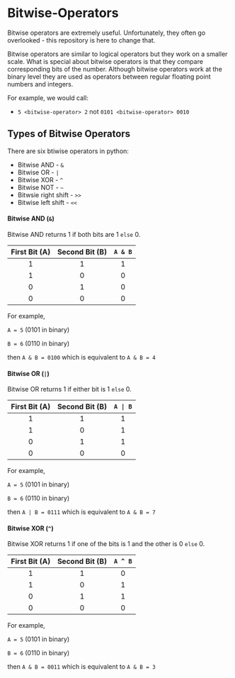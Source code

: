 # Bitwise-Operators
Bitwise operators are extremely useful. Unfortunately, they often go overlooked - this repository is here to change that.

Bitwise operators are similar to logical operators but they work on a smaller scale. What is special about bitwise operators is that they compare corresponding bits of the number. Although bitwise operators work at the binary level they are used as operators between regular floating point numbers and integers. 

For example, we would call:
* ```5 <bitwise-operator> 2``` not ```0101 <bitwise-operator> 0010``` 

## Types of Bitwise Operators
There are six btiwise operators in python:
* Bitwise AND - ```&```
* Bitwise OR - ```|```
* Bitwise XOR - ```^```
* Bitwise NOT - ```~```
* Bitwsie right shift - ```>>```
* Bitwise left shift - ```<<```



#### Bitwise AND (```&```)
Bitwise AND returns 1 if both bits are 1 ```else``` 0.

| First Bit (A) | Second Bit (B) |  ```A & B```  |
|      :---:    |      :---:     |     :---:   |
|        1      |        1       |       1     |
|        1      |        0       |       0     |
|        0      |        1       |       0     |
|        0      |        0       |       0     |

For example, 

```A = 5``` (0101 in binary) 

```B = 6``` (0110 in binary)

then ```A & B = 0100``` which is equivalent to ```A & B = 4```



#### Bitwise OR (```|```)
Bitwise OR returns 1 if either bit is 1 ```else``` 0.

| First Bit (A) | Second Bit (B) |  ```A \| B```  |
|      :---:    |      :---:     |      :---:    |
|        1      |        1       |        1      |
|        1      |        0       |        1      |
|        0      |        1       |        1      |
|        0      |        0       |        0      |


For example, 

```A = 5``` (0101 in binary) 

```B = 6``` (0110 in binary)

then ```A | B = 0111``` which is equivalent to ```A & B = 7```



#### Bitwise XOR (```^```)
Bitwise XOR returns 1 if one of the bits is 1 and the other is 0 ```else``` 0.

| First Bit (A) | Second Bit (B) |  ```A ^ B```  |
|      :---:    |      :---:     |      :---:    |
|        1      |        1       |        0      |
|        1      |        0       |        1      |
|        0      |        1       |        1      |
|        0      |        0       |        0      |

For example, 

```A = 5``` (0101 in binary) 

```B = 6``` (0110 in binary)

then ```A & B = 0011``` which is equivalent to ```A & B = 3```
